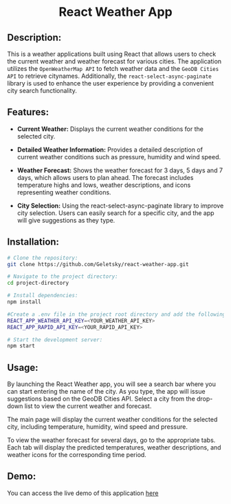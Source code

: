 <h1 align="center">React Weather App</h1>

## Description:

This is a weather applications built using React that allows users to check the current weather and weather forecast for various cities. The application utilizes the `OpenWeatherMap API` to fetch weather data and the `GeoDB Cities API` to retrieve citynames. Additionally, the `react-select-async-paginate` library is used to enhance the user experience by providing a convenient city search functionality.

## Features:

- **Current Weather:** Displays the current weather conditions for the selected city.

- **Detailed Weather Information:** Provides a detailed description of current weather conditions such as pressure, humidity and wind speed.

- **Weather Forecast:** Shows the weather forecast for 3 days, 5 days and 7 days, which allows users to plan ahead. The forecast includes temperature highs and lows, weather descriptions, and icons representing weather conditions.

- **City Selection:** Using the react-select-async-paginate library to improve city selection. Users can easily search for a specific city, and the app will give suggestions as they type.

## Installation:

```bash
# Clone the repository:
git clone https://github.com/Geletsky/react-weather-app.git

# Navigate to the project directory:
cd project-directory

# Install dependencies:
npm install

#Create a .env file in the project root directory and add the following lines, replacing <YOUR_API_KEY> with your respective API keys:
REACT_APP_WEATHER_API_KEY=<YOUR_WEATHER_API_KEY>
REACT_APP_RAPID_API_KEY=<YOUR_RAPID_API_KEY>

# Start the development server:
npm start
```

## Usage:

By launching the React Weather app, you will see a search bar where you can start entering the name of the city. As you type, the app will issue suggestions based on the GeoDB Cities API. Select a city from the drop-down list to view the current weather and forecast.

The main page will display the current weather conditions for the selected city, including temperature, humidity, wind speed and pressure.

To view the weather forecast for several days, go to the appropriate tabs. Each tab will display the predicted temperatures, weather descriptions, and weather icons for the corresponding time period.

## Demo:

You can access the live demo of this application [here]()

